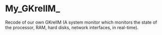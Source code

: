 # My_GKrellM_

Recode of our own GKrellM (A system monitor which monitors the state of the processor, RAM, hard disks, network interfaces, in real-time).

